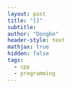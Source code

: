 ```yaml
---
layout: post
title: "[]"
subtitle: 
author: "Dongbo"
header-style: text
mathjax: true
hidden: false
tags:
  - cpp
  - programming
---
```



